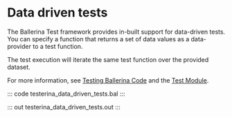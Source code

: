 # Data driven tests

The Ballerina Test framework provides in-built support for data-driven tests. You can specify a function that returns a set of data values as a data-provider to a test function.

The test execution will iterate the same test function over the provided dataset.

For more information, see [Testing Ballerina Code](https://ballerina.io/learn/testing-ballerina-code/testing-quick-start/) and the [Test Module](https://lib.ballerina.io/ballerina/test/latest/).

::: code testerina_data_driven_tests.bal :::

::: out testerina_data_driven_tests.out :::
